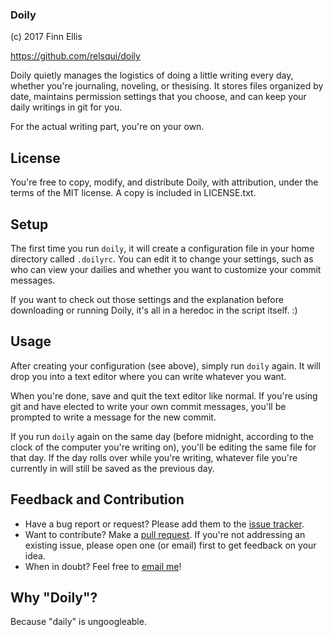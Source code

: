 ### Doily
(c) 2017 Finn Ellis

https://github.com/relsqui/doily

Doily quietly manages the logistics of doing a little writing every day,
whether you're journaling, noveling, or thesising. It stores files organized by
date, maintains permission settings that you choose, and can keep your daily
writings in git for you.

For the actual writing part, you're on your own.

## License

You're free to copy, modify, and distribute Doily, with attribution, under the
terms of the MIT license. A copy is included in LICENSE.txt.

## Setup

The first time you run `doily`, it will create a configuration file in your home
directory called `.doilyrc`.  You can edit it to change your settings, such as
who can view your dailies and whether you want to customize your commit
messages.

If you want to check out those settings and the explanation before downloading
or running Doily, it's all in a heredoc in the script itself. :)

## Usage

After creating your configuration (see above), simply run `doily` again. It
will drop you into a text editor where you can write whatever you want.

When you're done, save and quit the text editor like normal. If you're using
git and have elected to write your own commit messages, you'll be prompted to
write a message for the new commit.

If you run `doily` again on the same day (before midnight, according to the
clock of the computer you're writing on), you'll be editing the same file for
that day. If the day rolls over while you're writing, whatever file you're
currently in will still be saved as the previous day.

## Feedback and Contribution

* Have a bug report or request? Please add them to the
  [issue tracker](https://github.com/relsqui/doily/issues).
* Want to contribute? Make a
  [pull request](https://www.thinkful.com/learn/github-pull-request-tutorial/).
  If you're not addressing an existing issue, please open one (or email) first
  to get feedback on your idea.
* When in doubt? Feel free to [email me](mailto:relsqui@chiliahedron.com)!

## Why "Doily"?

Because "daily" is ungoogleable.
